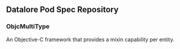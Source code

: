 Datalore Pod Spec Repository
----------------------------



### ObjcMultiType

An Objective-C framework that provides a mixin capability per entity.

